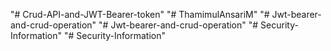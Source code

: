 "# Crud-API-and-JWT-Bearer-token" 
"# ThamimulAnsariM" 
"# Jwt-bearer-and-crud-operation" 
"# Jwt-bearer-and-crud-operation" 
"# Security-Information" 
"# Security-Information" 
